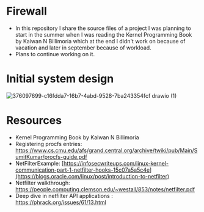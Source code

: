 # Firewall
- In this repository I share the source files of a project I was planning to start in the summer when I was reading the Kernel Programming Book by Kaiwan N Billimoria which at the end I didn't work
  on because of vacation and later in september because of workload.
- Plans to continue working on it.

# Initial system design
![376097699-c16fdda7-16b7-4abd-9528-7ba243354fcf drawio (1)](https://github.com/user-attachments/assets/186b7dce-a794-459f-970b-18e2f2e38775)

# Resources
- Kernel Programming Book by Kaiwan N Billimoria
- Registering procfs entries: https://www.cs.cmu.edu/afs/grand.central.org/archive/twiki/pub/Main/SumitKumar/procfs-guide.pdf
- NetFilterExample: [https://infosecwriteups.com/linux-kernel-communication-part-1-netfilter-hooks-15c07a5a5c4e](https://blogs.oracle.com/linux/post/introduction-to-netfilter)
- Netfilter walkthrough: https://people.computing.clemson.edu/~westall/853/notes/netfilter.pdf
- Deep dive in netfilter API applications : https://phrack.org/issues/61/13.html
